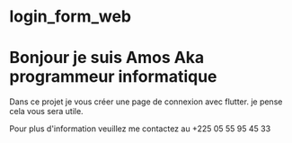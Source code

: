# login_form_web

# Bonjour je suis Amos Aka programmeur informatique 
Dans ce projet je vous créer une page de connexion avec flutter.
je pense cela vous sera utile.

Pour plus d'information veuillez me contactez au +225 05 55 95 45 33